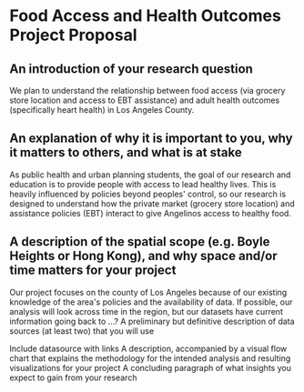 # Food Access and Health Outcomes Project Proposal

## An introduction of your research question

We plan to understand the relationship between food access (via grocery store location and access to EBT assistance) and adult health outcomes (specifically heart health) in Los Angeles County.

## An explanation of why it is important to you, why it matters to others, and what is at stake

As public health and urban planning students, the goal of our research and education is to provide people with access to lead healthy lives. This is heavily influenced by policies beyond peoples' control, so our research is designed to understand how the private market (grocery store location) and assistance policies (EBT) interact to give Angelinos access to healthy food. 
## A description of the spatial scope (e.g. Boyle Heights or Hong Kong), and why space and/or time matters for your project

Our project focuses on the county of Los Angeles because of our existing knowledge of the area's policies and the availability of data. If possible, our analysis will look across time in the region, but our datasets have current information going back to ...?
A preliminary but definitive description of data sources (at least two) that you will use

Include datasource with links
A description, accompanied by a visual flow chart that explains the methodology for the intended analysis and resulting visualizations for your project
A concluding paragraph of what insights you expect to gain from your research
